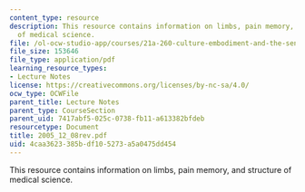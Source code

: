 ```yaml
---
content_type: resource
description: This resource contains information on limbs, pain memory, and structure
  of medical science.
file: /ol-ocw-studio-app/courses/21a-260-culture-embodiment-and-the-senses-fall-2005/4caa3623385bdf105273a5a0475dd454_2005_12_08rev.pdf
file_size: 153646
file_type: application/pdf
learning_resource_types:
- Lecture Notes
license: https://creativecommons.org/licenses/by-nc-sa/4.0/
ocw_type: OCWFile
parent_title: Lecture Notes
parent_type: CourseSection
parent_uid: 7417abf5-025c-0738-fb11-a613382bfdeb
resourcetype: Document
title: 2005_12_08rev.pdf
uid: 4caa3623-385b-df10-5273-a5a0475dd454
---
```

This resource contains information on limbs, pain memory, and structure of medical science.